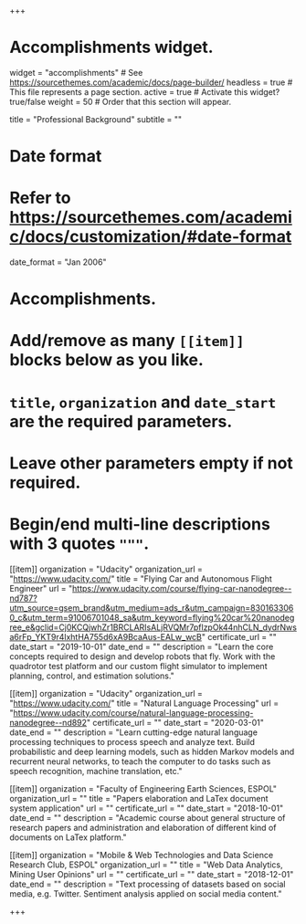 +++
# Accomplishments widget.
widget = "accomplishments"  # See https://sourcethemes.com/academic/docs/page-builder/
headless = true  # This file represents a page section.
active = true  # Activate this widget? true/false
weight = 50  # Order that this section will appear.

title = "Professional Background"
subtitle = ""

# Date format
#   Refer to https://sourcethemes.com/academic/docs/customization/#date-format
date_format = "Jan 2006"

# Accomplishments.
#   Add/remove as many `[[item]]` blocks below as you like.
#   `title`, `organization` and `date_start` are the required parameters.
#   Leave other parameters empty if not required.
#   Begin/end multi-line descriptions with 3 quotes `"""`.

[[item]]
  organization = "Udacity"
  organization_url = "https://www.udacity.com/"
  title = "Flying Car and Autonomous Flight Engineer"
  url = "https://www.udacity.com/course/flying-car-nanodegree--nd787?utm_source=gsem_brand&utm_medium=ads_r&utm_campaign=8301633060_c&utm_term=91006701048_sa&utm_keyword=flying%20car%20nanodegree_e&gclid=Cj0KCQjwhZr1BRCLARIsALjRVQMr7pflzpOk44nhCLN_dydrNwsa6rFp_YKT9r4lxhtHA755d6xA9BcaAus-EALw_wcB"
  certificate_url = ""
  date_start = "2019-10-01"
  date_end = ""
  description = "Learn the core concepts required to design and develop robots that fly. Work with the quadrotor test platform and our custom flight simulator to implement planning, control, and estimation solutions."

[[item]]
  organization = "Udacity"
  organization_url = "https://www.udacity.com/"
  title = "Natural Language Processing"
  url = "https://www.udacity.com/course/natural-language-processing-nanodegree--nd892"
  certificate_url = ""
  date_start = "2020-03-01"
  date_end = ""
  description = "Learn cutting-edge natural language processing techniques to process speech and analyze text. Build probabilistic and deep learning models, such as hidden Markov models and recurrent neural networks, to teach the computer to do tasks such as speech recognition, machine translation, etc."
  
[[item]]
  organization = "Faculty of Engineering Earth Sciences, ESPOL"
  organization_url = ""
  title = "Papers elaboration and LaTex document system application"
  url = ""
  certificate_url = ""
  date_start = "2018-10-01"
  date_end = ""
  description = "Academic course about general structure of research papers and administration and elaboration of different kind of documents on LaTex platform."
  
  
[[item]]
  organization = "Mobile & Web Technologies and Data Science Research Club, ESPOL"
  organization_url = ""
  title = "Web Data Analytics, Mining User Opinions"
  url = ""
  certificate_url = ""
  date_start = "2018-12-01"
  date_end = ""
  description = "Text processing of datasets based on social media, e.g. Twitter. Sentiment analysis applied on social media content."

+++
